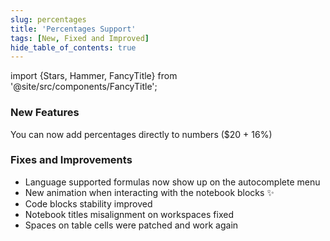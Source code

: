 ```yaml
---
slug: percentages
title: 'Percentages Support'
tags: [New, Fixed and Improved]
hide_table_of_contents: true
---
```


import {Stars, Hammer, FancyTitle} from '@site/src/components/FancyTitle';

### <FancyTitle icon={Stars}>New Features</FancyTitle>

You can now add percentages directly to numbers ($20 + 16%)

### <FancyTitle icon={Hammer}>Fixes and Improvements</FancyTitle>

* Language supported formulas now show up on the autocomplete menu
* New animation when interacting with the notebook blocks ✨
* Code blocks stability improved
* Notebook titles misalignment on workspaces fixed
* Spaces on table cells were patched and work again
